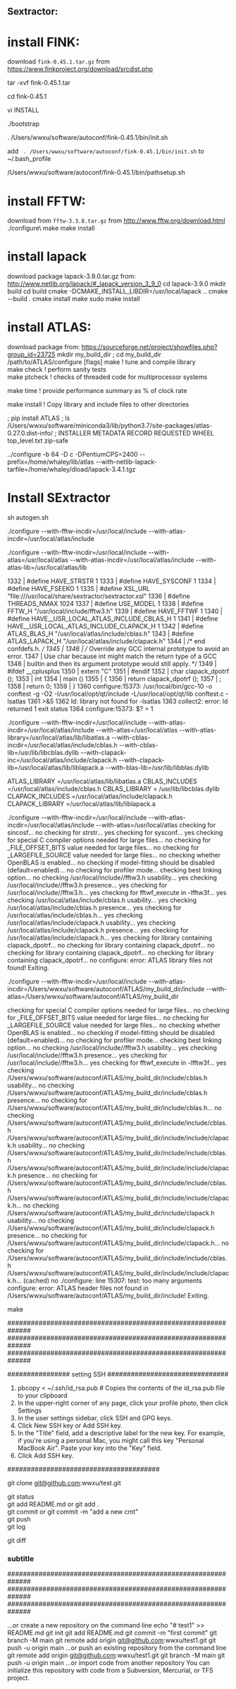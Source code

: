 ## Sextractor: 

# install FINK: 

download `fink-0.45.1.tar.gz` from https://www.finkproject.org/download/srcdist.php

tar -xvf fink-0.45.1.tar 

cd fink-0.45.1

vi INSTALL

./bootstrap 

. /Users/wwxu/software/autoconf/fink-0.45.1/bin/init.sh

add ` . /Users/wwxu/software/autoconf/fink-0.45.1/bin/init.sh` to ~/.bash_profile

/Users/wwxu/software/autoconf/fink-0.45.1/bin/pathsetup.sh

# install FFTW: 
download from `fftw-3.3.8.tar.gz` from http://www.fftw.org/download.html
./configure\\
make
make install

# install lapack 
download package lapack-3.9.0.tar.gz from: http://www.netlib.org/lapack/#_lapack_version_3_9_0
cd lapack-3.9.0 
mkdir build
cd build
cmake -DCMAKE_INSTALL_LIBDIR=/usr/local/lapack  ..
cmake --build .
cmake install
make
sudo make install

# install ATLAS:
download package from:  https://sourceforge.net/project/showfiles.php?group_id=23725
   mkdir my_build_dir ; cd my_build_dir
   /path/to/ATLAS/configure [flags]
   make              ! tune and compile library   
   make check        ! perform sanity tests   
   make ptcheck      ! checks of threaded code for multiprocessor systems
   
   make time         ! provide performance summary as % of clock rate
   
   make install      ! Copy library and include files to other directories

; pip install ATLAS
; ls  /Users/wwxu/software/miniconda3/lib/python3.7/site-packages/atlas-0.27.0.dist-info/
; INSTALLER  METADATA  RECORD  REQUESTED  WHEEL  top_level.txt  zip-safe

../configure -b 64 -D c -DPentiumCPS=2400 --prefix=/home/whaley/lib/atlas --with-netlib-lapack-tarfile=/home/whaley/dload/lapack-3.4.1.tgz



# Install SExtractor 
   sh autogen.sh
   
   ./configure --with-fftw-incdir=/usr/local/include --with-atlas-incdir=/usr/local/atlas/include
   
   ./configure --with-fftw-incdir=/usr/local/include --with-atlas=/usr/local/atlas --with-atlas-incdir=/usr/local/atlas/include --with-atlas-lib=/usr/local/atlas/lib
   
   
   1332 | #define HAVE_STRSTR 1
1333 | #define HAVE_SYSCONF 1
1334 | #define HAVE_FSEEKO 1
1335 | #define XSL_URL "file:///usr/local/share/sextractor/sextractor.xsl"
1336 | #define THREADS_NMAX 1024
1337 | #define USE_MODEL 1
1338 | #define FFTW_H "/usr/local/include/fftw3.h"
1339 | #define HAVE_FFTWF 1
1340 | #define HAVE__USR_LOCAL_ATLAS_INCLUDE_CBLAS_H 1
1341 | #define HAVE__USR_LOCAL_ATLAS_INCLUDE_CLAPACK_H 1
1342 | #define ATLAS_BLAS_H "/usr/local/atlas/include/cblas.h"
1343 | #define ATLAS_LAPACK_H "/usr/local/atlas/include/clapack.h"
1344 | /* end confdefs.h.  */
1345 |
1346 | /* Override any GCC internal prototype to avoid an error.
1347 |    Use char because int might match the return type of a GCC
1348 |    builtin and then its argument prototype would still apply.  */
1349 | #ifdef __cplusplus
1350 | extern "C"
1351 | #endif
1352 | char clapack_dpotrf ();
1353 | int
1354 | main ()
1355 | {
1356 | return clapack_dpotrf ();
1357 |   ;
1358 |   return 0;
1359 | }
1360 configure:15373: /usr/local/bin/gcc-10 -o conftest -g -O2 -I/usr/local/opt/qt/include -L/usr/local/opt/qt/lib conftest.c -lsatlas
1361     >&5
1362 ld: library not found for -lsatlas
1363 collect2: error: ld returned 1 exit status
1364 configure:15373: $? = 1

   
   
   
   
   
   
   
   
   
   
   
   
   
   
   ./configure --with-fftw-incdir=/usr/local/include --with-atlas-incdir=/usr/local/atlas/include --with-atlas=/usr/local/atlas --with-atlas-library=/usr/local/atlas/lib/libatlas.a --with-cblas-incdir=/usr/local/atlas/include/cblas.h --with-cblas-lib=/usr/lib/libcblas.dylib --with-clapack-inc=/usr/local/atlas/include/clapack.h --with-clapack-lib=/usr/local/atlas/lib/liblapack.a  --with-blas-lib=/usr/lib/libblas.dylib 

   
ATLAS_LIBRARY =/usr/local/atlas/lib/libatlas.a
CBLAS_INCLUDES =/usr/local/atlas/include/cblas.h
CBLAS_LIBRARY = /usr/lib/libcblas.dylib
CLAPACK_INCLUDES =/usr/local/atlas/include/clapack.h
CLAPACK_LIBRARY =/usr/local/atlas/lib/liblapack.a
   
   ./configure --with-fftw-incdir=/usr/local/include --with-atlas-incdir=/usr/local/atlas/include --with-atlas=/usr/local/atlas
checking for sincosf... no
checking for strstr... yes
checking for sysconf... yes
checking for special C compiler options needed for large files... no
checking for _FILE_OFFSET_BITS value needed for large files... no
checking for _LARGEFILE_SOURCE value needed for large files... no
checking whether OpenBLAS is enabled... no
checking if model-fitting should be disabled (default=enabled)... no
checking for profiler mode... checking best linking option... no
checking /usr/local/include//fftw3.h usability... yes
checking /usr/local/include//fftw3.h presence... yes
checking for /usr/local/include//fftw3.h... yes
checking for fftwf_execute in -lfftw3f... yes
checking /usr/local/atlas/include/cblas.h usability... yes
checking /usr/local/atlas/include/cblas.h presence... yes
checking for /usr/local/atlas/include/cblas.h... yes
checking /usr/local/atlas/include/clapack.h usability... yes
checking /usr/local/atlas/include/clapack.h presence... yes
checking for /usr/local/atlas/include/clapack.h... yes
checking for library containing clapack_dpotrf... no
checking for library containing clapack_dpotrf... no
checking for library containing clapack_dpotrf... no
checking for library containing clapack_dpotrf... no
configure: error: ATLAS library files not found! Exiting.

./configure --with-fftw-incdir=/usr/local/include --with-atlas-incdir=/Users/wwxu/software/autoconf/ATLAS/my_build_dir/include --with-atlas=/Users/wwxu/software/autoconf/ATLAS/my_build_dir

checking for special C compiler options needed for large files... no
checking for _FILE_OFFSET_BITS value needed for large files... no
checking for _LARGEFILE_SOURCE value needed for large files... no
checking whether OpenBLAS is enabled... no
checking if model-fitting should be disabled (default=enabled)... no
checking for profiler mode... checking best linking option... no
checking /usr/local/include//fftw3.h usability... yes
checking /usr/local/include//fftw3.h presence... yes
checking for /usr/local/include//fftw3.h... yes
checking for fftwf_execute in -lfftw3f... yes
checking /Users/wwxu/software/autoconf/ATLAS/my_build_dir/include/cblas.h usability... no
checking /Users/wwxu/software/autoconf/ATLAS/my_build_dir/include/cblas.h presence... no
checking for /Users/wwxu/software/autoconf/ATLAS/my_build_dir/include/cblas.h... no
checking /Users/wwxu/software/autoconf/ATLAS/my_build_dir/include/include/cblas.h /Users/wwxu/software/autoconf/ATLAS/my_build_dir/include/include/clapack.h usability... no
checking /Users/wwxu/software/autoconf/ATLAS/my_build_dir/include/include/cblas.h /Users/wwxu/software/autoconf/ATLAS/my_build_dir/include/include/clapack.h presence... no
checking for /Users/wwxu/software/autoconf/ATLAS/my_build_dir/include/include/cblas.h /Users/wwxu/software/autoconf/ATLAS/my_build_dir/include/include/clapack.h... no
checking /Users/wwxu/software/autoconf/ATLAS/my_build_dir/include/clapack.h usability... no
checking /Users/wwxu/software/autoconf/ATLAS/my_build_dir/include/clapack.h presence... no
checking for /Users/wwxu/software/autoconf/ATLAS/my_build_dir/include/clapack.h... no
checking for /Users/wwxu/software/autoconf/ATLAS/my_build_dir/include/include/cblas.h /Users/wwxu/software/autoconf/ATLAS/my_build_dir/include/include/clapack.h... (cached) no
./configure: line 15307: test: too many arguments
configure: error: ATLAS header files not found in /Users/wwxu/software/autoconf/ATLAS/my_build_dir/include! Exiting.

   make 


##############################################################
##############################################################
##############################################################

################ setting SSH ###############################
1. pbcopy < ~/.ssh/id_rsa.pub # Copies the contents of the id_rsa.pub file to your clipboard
2. In the upper-right corner of any page, click your profile photo, then click Settings
3. In the user settings sidebar, click SSH and GPG keys.
4. Click New SSH key or Add SSH key.
5. In the "Title" field, add a descriptive label for the new key. For example, if you're using a personal Mac, you might call this key "Personal MacBook Air".
Paste your key into the "Key" field.
6. Click Add SSH key.

#######################################

git clone git@github.com:wwxu/test.git

git status  
git add README.md or git add .  
git commit or git commit -m "add a new cmt"   
git push  
git log  

git diff

### subtitle

##############################################################
##############################################################
##############################################################

…or create a new repository on the command line
 echo "# test1" >> README.md
git init
git add README.md
git commit -m "first commit"
git branch -M main
git remote add origin git@github.com:wwxu/test1.git
git push -u origin main
…or push an existing repository from the command line
 git remote add origin git@github.com:wwxu/test1.git
git branch -M main
git push -u origin main
…or import code from another repository
You can initialize this repository with code from a Subversion, Mercurial, or TFS project.
